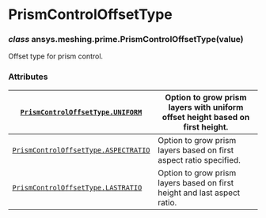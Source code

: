 <!-- vale off -->

# PrismControlOffsetType

### *class* ansys.meshing.prime.PrismControlOffsetType(value)

Offset type for prism control.

<!-- !! processed by numpydoc !! -->

### Attributes

| [`PrismControlOffsetType.UNIFORM`](ansys.meshing.prime.PrismControlOffsetType.UNIFORM.md#ansys.meshing.prime.PrismControlOffsetType.UNIFORM)             | Option to grow prism layers with uniform offset height based on first height.   |
|----------------------------------------------------------------------------------------------------------------------------------------------------------|---------------------------------------------------------------------------------|
| [`PrismControlOffsetType.ASPECTRATIO`](ansys.meshing.prime.PrismControlOffsetType.ASPECTRATIO.md#ansys.meshing.prime.PrismControlOffsetType.ASPECTRATIO) | Option to grow prism layers based on first aspect ratio specified.              |
| [`PrismControlOffsetType.LASTRATIO`](ansys.meshing.prime.PrismControlOffsetType.LASTRATIO.md#ansys.meshing.prime.PrismControlOffsetType.LASTRATIO)       | Option to grow prism layers based on first height and last aspect ratio.        |
<!-- vale on -->
